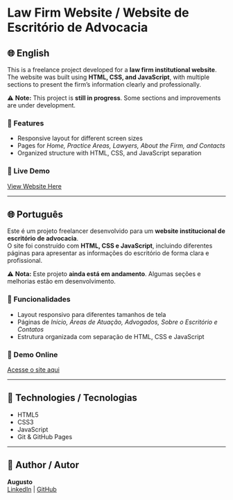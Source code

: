 # Law Firm Website / Website de Escritório de Advocacia

## 🌐 English

This is a freelance project developed for a **law firm institutional website**.  
The website was built using **HTML, CSS, and JavaScript**, with multiple sections to present the firm’s information clearly and professionally.  

⚠️ **Note:** This project is **still in progress**. Some sections and improvements are under development.  

### 🔹 Features
- Responsive layout for different screen sizes  
- Pages for *Home, Practice Areas, Lawyers, About the Firm, and Contacts*  
- Organized structure with HTML, CSS, and JavaScript separation  

### 🔗 Live Demo
[View Website Here]((https://papayawhip-dotterel-222251.hostingersite.com/))  

---

## 🌐 Português

Este é um projeto freelancer desenvolvido para um **website institucional de escritório de advocacia**.  
O site foi construído com **HTML, CSS e JavaScript**, incluindo diferentes páginas para apresentar as informações do escritório de forma clara e profissional.  

⚠️ **Nota:** Este projeto **ainda está em andamento**. Algumas seções e melhorias estão em desenvolvimento.  

### 🔹 Funcionalidades
- Layout responsivo para diferentes tamanhos de tela  
- Páginas de *Início, Áreas de Atuação, Advogados, Sobre o Escritório e Contatos*  
- Estrutura organizada com separação de HTML, CSS e JavaScript  

### 🔗 Demo Online
[Acesse o site aqui]((https://papayawhip-dotterel-222251.hostingersite.com/))  

---

## 📂 Technologies / Tecnologias
- HTML5  
- CSS3  
- JavaScript  
- Git & GitHub Pages  

---

## 👤 Author / Autor
**Augusto**  
[LinkedIn]((https://www.linkedin.com/in/augusto-henriques-793375206/)) | [GitHub](https://github.com/AugustoHen)
